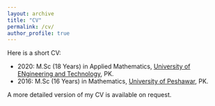 ```yaml
---
layout: archive
title: "CV"
permalink: /cv/
author_profile: true
---
```


Here is a short CV:

* 2020: M.Sc (18 Years) in Applied Mathematics, [University of ENgineering and Technology](https://www.uetpeshawar.edu.pk/), PK.
* 2016: M.Sc (16 Years) in Mathematics, [University of Peshawar](http://www.uop.edu.pk/), PK.

A more detailed version of my CV is available on request.
